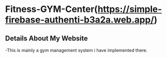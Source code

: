 # Fitness-GYM-Center(https://simple-firebase-authenti-b3a2a.web.app/)

## Details About My Website
-This is mainly a gym management system i have implemented there.

